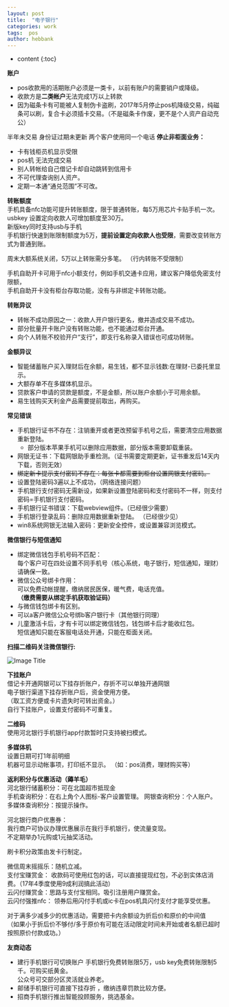 ```yaml
---
layout: post
title:  "电子银行"
categories: work
tags:  pos
author: hebbank
---
```


* content
{:toc}


**账户**  
- pos收款用的活期账户必须是一类卡，以前有账户的需要销户或降级。   
- 收款方是**二类帐户**无法完成1万以上转款   
- 因为磁条卡有可能被人复制伪卡盗刷，2017年5月停止pos机降级交易，纯磁条可以刷，复合卡必须插卡交易。（不是磁条卡作废，更不是个人资产自动充公）  





半年未交易 身份证过期未更新 两个客户使用同一个电话 **停止非柜面业务：**    
- 卡有钱柜员机显示受限   
- pos机 无法完成交易   
- 别人转帐给自己借记卡却自动跳转到信用卡  
- 不可代理查询别人资产。  
- 定期一本通“通兑范围”不可改。

**转账额度**   
手机具备nfc功能可提升转账额度，限于普通转账，每5万用芯片卡贴手机一次。  
usbkey 设置定向收款人可增加额度至30万。  
新版key同时支持usb与手机   
手机银行快速到账限制额度为5万，**提前设置定向收款人也受限**，需要改变转账方式为普通到账。  

周末大额系统关闭，5万以上转账需分多笔。 （行内转账不受限制）  

手机自助开卡可用于nfc小额支付，例如手机交通卡应用，建议客户降低免密支付限额，   
手机自助开卡没有柜台存取功能，没有与非绑定卡转账功能。  

**转账异议**  
- 转帐不成功原因之一：收款人开户银行更名，撤并造成交易不成功。  
- 部分批量开卡账户没有转账功能，也不能通过柜台开通。  
- 向个人转账不校验开户“支行”，即支行名称录入错误也可成功转账。  

**金额异议**     
-  智能储蓄账户买入理财后在余额，易生钱，都不显示钱数:在理财-已委托里显示。  
- 大额存单不在多媒体机显示。
- 贷款客户申请的贷款是额度，不是金额，所以账户余额小于可用余额。  
- 易生钱购买天利金产品需要提前取出，再购买。  


**常见错误**   
- 手机银行证书不存在：注销重开或者更改预留手机号之后，需要清空应用数据重新登陆。    
  - 部分版本苹果手机可以删除应用数据，部分版本需要卸载重装。   
- 网银无证书：下载网银助手重检测。（证书需要定期更新，证书重发后14天内下载，否则无效）  
- ~~绑定新卡提示支付密码不存在：每张卡都需要到柜台设置网银支付密码。~~    
- 设置登陆密码3遍以上不成功，（网络连接问题）
- 手机银行支付密码无需新设，如果新设置登陆密码和支付密码不一样，则支付密码=手机银行支付密码。
- 手机银行证书错误：下载webview组件。（已经很少需要）   
- 手机银行登录乱码：删除应用数据重新登陆。  （已经很少见）  
- win8系统网银无法输入密码：更新安全控件，或设置兼容浏览模式。


**微信银行与短信通知**   
 - 绑定微信钱包手机号码不匹配：  
每个客户可在四处设置不同手机号（核心系统，电子银行，短信通知，理财）请确保一致。   
- 微信公众号绑卡作用：  
可以免费动帐提醒，缴纳居民医保，暖气费，电话充值。  
**（缴费需要从绑定手机获取验证码）**  
- 与微信钱包绑卡有区别。  
- 可以a客户微信公众号绑b客户银行卡（其他银行同理）   
- 儿童激活卡后，才有卡可以绑定微信钱包，钱包绑卡后才能收红包。  
短信通知只能在客服电话处开通，只能在柜面关闭。   

**扫描二维码关注微信银行:**   

![Image Title](https://mp.weixin.qq.com/cgi-bin/showqrcode?ticket=gQFS8DwAAAAAAAAAAS5odHRwOi8vd2VpeGluLnFxLmNvbS9xLzAycUFCdzlUYTY4M1UxMDAwMGcwMzgAAgRfc2laAwQAAAAA)  

**下挂账户**   
借记卡开通网银可以下挂存折账户，存折不可以单独开通网银   
电子银行渠道下挂存折账户后，资金使用方便。  
（取工资方便或卡片遗失时可转出资金。）   
自行下挂账户，设置支付密码不可重复。  

**二维码**    
使用河北银行手机银行app付款暂时只支持被扫模式。    

**多媒体机**   
设置日期可打1年前明细  
机器可显示动帐事项，打印纸不显示。 （如：pos消费，理财购买等）

**返利积分与优惠活动（薅羊毛）**   
河北银行储蓄积分：可在北国超市抵现金  
手机查询积分：在右上角个人图标-客户设置管理。 网银查询积分：个人账户。   
多媒体查询积分：按提示操作。  

河北银行商户优惠券：  
我行商户可协议办理优惠展示在我行手机银行，使流量变现。  
不定期举办1元购或1元抽奖活动。  

刷卡积分政策由发卡行制定。  

微信周末摇摇乐：随机立减。  
支付宝赚赏金： 收款码可使用红包的话，可以直接提现红包，不必到实体店消费。（17年4季度使用9成利润搞此活动）  
云闪付赚赏金：思路与支付宝相同。吸引注册用户赚赏金。    
云闪付强推nfc： 领券后用闪付手机或ic卡在pos机具闪付支付才能享受优惠。  

对于满多少减多少的优惠活动，需要把卡内余额设为折后价和原价的中间值  
（如果小于折后价不够付/多于原价有可能在活动限定时间未开始或者名额已超时按照原价付款成功。）  

**友商动态**    
- 建行手机银行可切换账户  手机银行免费转账限5万，usb key免费转账限制5千。可购买纸黄金。   
公众号可交部分区灵活就业养老。
- 邮储手机银行可直接下挂存折 ，缴纳违章罚款比较方便。   
- 招商手机银行推出智能投顾服务，挑选基金。  
